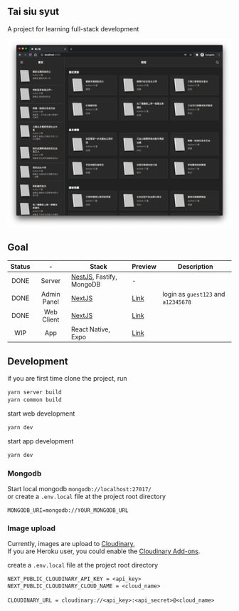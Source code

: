 ## Tai siu syut

A project for learning full-stack development

<img src="./screenshot/client-index.png" />

## Goal

| Status |      -      | Stack                                           | Preview                                              | Description                         |
| :----: | :---------: | ----------------------------------------------- | ---------------------------------------------------- | ----------------------------------- |
|  DONE  |   Server    | [NestJS](https://nestjs.com/), Fastify, MongoDB | -                                                    |
|  DONE  | Admin Panel | [NextJS](https://nextjs.org/)                   | [Link](https://taisiusyut-demo.herokuapp.com/admin/) | login as `guest123` and `a12345678` |
|  DONE  | Web Client  | [NextJS](https://nextjs.org/)                   | [Link](https://taisiusyut-demo.herokuapp.com/)       |                                     |
|  WIP   |     App     | React Native, Expo                              | [Link](./packages/app/README.md)                     |

## Development

if you are first time clone the project, run

```bash
yarn server build
yarn common build
```

start web development

```bash
yarn dev

```

start app development

```bash
yarn dev

```

### Mongodb

Start local mongodb `mongodb://localhost:27017/` <br />
or create a `.env.local` file at the project root directory

```
MONGODB_URI=mongodb://YOUR_MONGODB_URL
```

### Image upload

Currently, images are upload to [Cloudinary](https://cloudinary.com/), <br />
If you are Heroku user, you could enable the [Cloudinary Add-ons](https://elements.heroku.com/addons/cloudinary). <br />

create a `.env.local` file at the project root directory

```
NEXT_PUBLIC_CLOUDINARY_API_KEY = <api_key>
NEXT_PUBLIC_CLOUDINARY_CLOUD_NAME = <cloud_name>

CLOUDINARY_URL = cloudinary://<api_key>:<api_secret>@<cloud_name>
```

